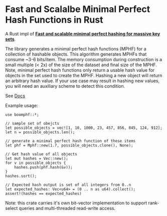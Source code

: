 # Fast and Scalalbe Minimal Perfect Hash Functions in Rust

A Rust impl of [**Fast and scalable minimal perfect hashing for massive key sets**](https://arxiv.org/abs/1702.03154).

The library generates a minimal perfect hash functions (MPHF) for a collection of hashable objects. This algorithm generates MPHFs that consume ~3-6 bits/item.  The memory consumption during construction is a small multiple (< 2x) of the size of the dataset and final size of the MPHF. 
Note, minimal perfect hash functions only return a usable hash value for objects in the set used to create the MPHF. Hashing a new object will return an arbitrary hash value. If your use case may result in hashing new values, you will need an auxiliary scheme to detect this condition.

See [Docs](https://10xgenomics.github.io/rust-boomphf/)

Example usage:

 ```
 use boomphf::*;

 // sample set of obejcts
 let possible_objects = vec![1, 10, 1000, 23, 457, 856, 845, 124, 912];
 let n = possible_objects.len();

 // generate a minimal perfect hash function of these items
 let phf = Mphf::new(1.7, possible_objects.clone(), None);

 // Get hash value of all objects
 let mut hashes = Vec::new();
 for v in possible_objects {
     hashes.push(phf.hash(&v));
 }
 hashes.sort();

 // Expected hash output is set of all integers from 0..n
 let expected_hashes: Vec<u64> = (0 .. n as u64).collect();
 assert!(hashes == expected_hashes)
 ```

Note: this crate carries it's own bit-vector implementation to support rank-select queries and multi-threaded read-write access.
